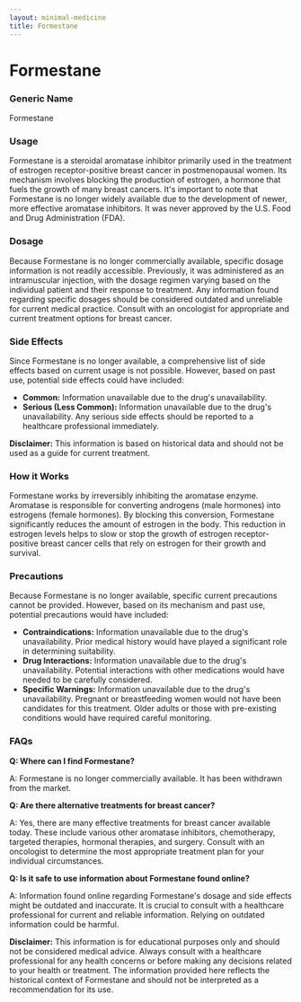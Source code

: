 ```yaml
---
layout: minimal-medicine
title: Formestane
---
```


# Formestane
### Generic Name
Formestane

### Usage
Formestane is a steroidal aromatase inhibitor primarily used in the treatment of estrogen receptor-positive breast cancer in postmenopausal women.  Its mechanism involves blocking the production of estrogen, a hormone that fuels the growth of many breast cancers.  It's important to note that Formestane is no longer widely available due to the development of newer, more effective aromatase inhibitors.  It was never approved by the U.S. Food and Drug Administration (FDA).


### Dosage
Because Formestane is no longer commercially available, specific dosage information is not readily accessible.  Previously, it was administered as an intramuscular injection, with the dosage regimen varying based on the individual patient and their response to treatment.  Any information found regarding specific dosages should be considered outdated and unreliable for current medical practice.  Consult with an oncologist for appropriate and current treatment options for breast cancer.


### Side Effects
Since Formestane is no longer available, a comprehensive list of side effects based on current usage is not possible.  However, based on past use, potential side effects could have included:

* **Common:**  Information unavailable due to the drug's unavailability.
* **Serious (Less Common):** Information unavailable due to the drug's unavailability.  Any serious side effects should be reported to a healthcare professional immediately.

**Disclaimer:**  This information is based on historical data and should not be used as a guide for current treatment.


### How it Works
Formestane works by irreversibly inhibiting the aromatase enzyme. Aromatase is responsible for converting androgens (male hormones) into estrogens (female hormones). By blocking this conversion, Formestane significantly reduces the amount of estrogen in the body.  This reduction in estrogen levels helps to slow or stop the growth of estrogen receptor-positive breast cancer cells that rely on estrogen for their growth and survival.


### Precautions
Because Formestane is no longer available, specific current precautions cannot be provided. However, based on its mechanism and past use, potential precautions would have included:

* **Contraindications:**  Information unavailable due to the drug's unavailability.  Prior medical history would have played a significant role in determining suitability.
* **Drug Interactions:**  Information unavailable due to the drug's unavailability. Potential interactions with other medications would have needed to be carefully considered.
* **Specific Warnings:** Information unavailable due to the drug's unavailability.  Pregnant or breastfeeding women would not have been candidates for this treatment.  Older adults or those with pre-existing conditions would have required careful monitoring.


### FAQs

**Q: Where can I find Formestane?**

A: Formestane is no longer commercially available.  It has been withdrawn from the market.


**Q: Are there alternative treatments for breast cancer?**

A: Yes, there are many effective treatments for breast cancer available today.  These include various other aromatase inhibitors, chemotherapy, targeted therapies, hormonal therapies, and surgery. Consult with an oncologist to determine the most appropriate treatment plan for your individual circumstances.


**Q: Is it safe to use information about Formestane found online?**

A: Information found online regarding Formestane's dosage and side effects might be outdated and inaccurate.  It is crucial to consult with a healthcare professional for current and reliable information.  Relying on outdated information could be harmful.


**Disclaimer:** This information is for educational purposes only and should not be considered medical advice.  Always consult with a healthcare professional for any health concerns or before making any decisions related to your health or treatment.  The information provided here reflects the historical context of Formestane and should not be interpreted as a recommendation for its use.

